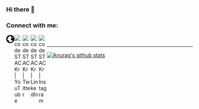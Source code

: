 ### Hi there 👋

<!--
**CRUCIFIER0/CRUCIFIER0** is a ✨ _special_ ✨ repository because its `README.md` (this file) appears on your GitHub profile.

Here are some ideas to get you started:

- 🔭 I’m currently working on ...
- 🌱 I’m currently learning ...
- 👯 I’m looking to collaborate on ...
- 🤔 I’m looking for help with ...
- 💬 Ask me about ...
- 📫 How to reach me: ...
- 😄 Pronouns: ...
- ⚡ Fun fact: ...
-->


### Connect with me:

[<img align="left" alt="www.tejeswar.netlify.com" width="22px" src="https://raw.githubusercontent.com/iconic/open-iconic/master/svg/globe.svg" />][website]
[<img align="left" alt="codeSTACKr | YouTube" width="22px" src="https://cdn.jsdelivr.net/npm/simple-icons@v3/icons/youtube.svg" />][youtube]
[<img align="left" alt="codeSTACKr | Twitter" width="22px" src="https://cdn.jsdelivr.net/npm/simple-icons@v3/icons/twitter.svg" />][twitter]
[<img align="left" alt="codeSTACKr | LinkedIn" width="22px" src="https://cdn.jsdelivr.net/npm/simple-icons@v3/icons/linkedin.svg" />][linkedin]
[<img align="left" alt="codeSTACKr | Instagram" width="22px" src="https://cdn.jsdelivr.net/npm/simple-icons@v3/icons/instagram.svg" />][instagram]

[website]: www.tejeswar.netlify.app
[twitter]: https://twitter.com/Crucifier_0
[youtube]: https://www.youtube.com/channel/UCx9TQNi8nBUoFZQEJEjhV1A
[instagram]: https://www.instagram.com/crucifier_0/
[linkedin]: https://www.linkedin.com/in/tejeswar-allaka-102453178/

</br>

---------------

[![Anurag's github stats](https://github-readme-stats.vercel.app/api?username=CRUCIFIER0&count_private=true&show_icons=true)](https://github.com/anuraghazra/github-readme-stats)
